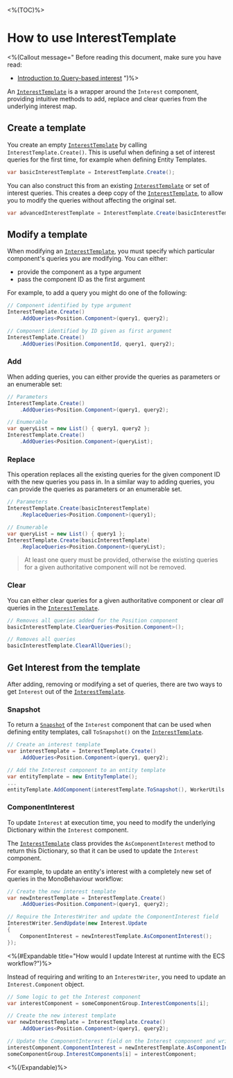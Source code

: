 <%(TOC)%>

# How to use InterestTemplate

<%(Callout message="
Before reading this document, make sure you have read:

  * [Introduction to Query-based interest]({{urlRoot}}/modules/qbi-helper/intro-to-qbi)
")%>

An [`InterestTemplate`]({{urlRoot}}/api/query-based-interest/interest-template) is a wrapper around the `Interest` component, providing intuitive methods to add, replace and clear queries from the underlying interest map.

## Create a template

You create an empty [`InterestTemplate`]({{urlRoot}}/api/query-based-interest/interest-template) by calling `InterestTemplate.Create()`. This is useful when defining a set of interest queries for the first time, for example when defining Entity Templates.

```csharp
var basicInterestTemplate = InterestTemplate.Create();
```

You can also construct this from an existing [`InterestTemplate`]({{urlRoot}}/api/query-based-interest/interest-template) or set of interest queries. This creates a deep copy of the [`InterestTemplate`]({{urlRoot}}/api/query-based-interest/interest-template), to allow you to modify the queries without affecting the original set.

```csharp
var advancedInterestTemplate = InterestTemplate.Create(basicInterestTemplate);
```

## Modify a template

When modifying an [`InterestTemplate`]({{urlRoot}}/api/query-based-interest/interest-template), you must specify which particular component's queries you are modifying. You can either:

* provide the component as a type argument
* pass the component ID as the first argument

For example, to add a query you might do one of the following:

```csharp
// Component identified by type argument
InterestTemplate.Create()
    .AddQueries<Position.Component>(query1, query2);

// Component identified by ID given as first argument
InterestTemplate.Create()
    .AddQueries(Position.ComponentId, query1, query2);
```

### Add

When adding queries, you can either provide the queries as parameters or an enumerable set:

```csharp
// Parameters
InterestTemplate.Create()
    .AddQueries<Position.Component>(query1, query2);

// Enumerable
var queryList = new List() { query1, query2 };
InterestTemplate.Create()
    .AddQueries<Position.Component>(queryList);
```

### Replace

This operation replaces all the existing queries for the given component ID with the new queries you pass in. In a similar way to adding queries, you can provide the queries as parameters or an enumerable set.

```csharp
// Parameters
InterestTemplate.Create(basicInterestTemplate)
    .ReplaceQueries<Position.Component>(query1);

// Enumerable
var queryList = new List() { query1 };
InterestTemplate.Create(basicInterestTemplate)
    .ReplaceQueries<Position.Component>(queryList);
```

> At least one query must be provided, otherwise the existing queries for a given authoritative component will not be removed.

### Clear

You can either clear queries for a given authoritative component or clear _all_ queries in the [`InterestTemplate`]({{urlRoot}}/api/query-based-interest/interest-template).

```csharp
// Removes all queries added for the Position component
basicInterestTemplate.ClearQueries<Position.Component>();

// Removes all queries
basicInterestTemplate.ClearAllQueries();
```

## Get Interest from the template

After adding, removing or modifying a set of queries, there are two ways to get `Interest` out of the [`InterestTemplate`]({{urlRoot}}/api/query-based-interest/interest-template).

### Snapshot

To return a [`Snapshot`]({{urlRoot}}/api/core/snapshot) of the `Interest` component that can be used when defining entity templates, call `ToSnapshot()` on the [`InterestTemplate`]({{urlRoot}}/api/query-based-interest/interest-template).

```csharp
// Create an interest template
var interestTemplate = InterestTemplate.Create()
    .AddQueries<Position.Component>(query1, query2);

// Add the Interest component to an entity template
var entityTemplate = new EntityTemplate();
...
entityTemplate.AddComponent(interestTemplate.ToSnapshot(), WorkerUtils.UnityGameLogic);
```

### ComponentInterest

To update `Interest` at execution time, you need to modify the underlying Dictionary within the `Interest` component.

The [`InterestTemplate`]({{urlRoot}}/api/query-based-interest/interest-template) class provides the `AsComponentInterest` method to return this Dictionary, so that it can be used to update the `Interest` component.

For example, to update an entity's interest with a completely new set of queries in the MonoBehaviour workflow:

```csharp
// Create the new interest template
var newInterestTemplate = InterestTemplate.Create()
    .AddQueries<Position.Component>(query1, query2);

// Require the InterestWriter and update the ComponentInterest field
InterestWriter.SendUpdate(new Interest.Update
{
    ComponentInterest = newInterestTemplate.AsComponentInterest();
});
```

<%(#Expandable title="How would I update Interest at runtime with the ECS workflow?")%>

Instead of requiring and writing to an `InterestWriter`, you need to update an `Interest.Component` object.

```csharp
// Some logic to get the Interest component
var interestComponent = someComponentGroup.InterestComponents[i];

// Create the new interest template
var newInterestTemplate = InterestTemplate.Create()
    .AddQueries<Position.Component>(query1, query2);

// Update the ComponentInterest field on the Interest component and write back the component
interestComponent.ComponentInterest = newInterestTemplate.AsComponentInterest();
someComponentGroup.InterestComponents[i] = interestComponent;
```

<%(/Expandable)%>
